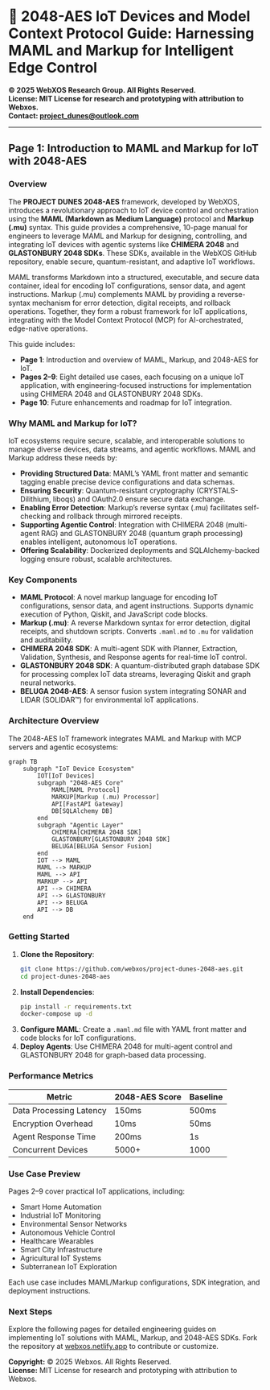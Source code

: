# 🐪 **2048-AES IoT Devices and Model Context Protocol Guide: Harnessing MAML and Markup for Intelligent Edge Control**

**© 2025 WebXOS Research Group. All Rights Reserved.**  
**License: MIT License for research and prototyping with attribution to Webxos.**  
**Contact: project_dunes@outlook.com**

---

## Page 1: Introduction to MAML and Markup for IoT with 2048-AES

### Overview
The **PROJECT DUNES 2048-AES** framework, developed by WebXOS, introduces a revolutionary approach to IoT device control and orchestration using the **MAML (Markdown as Medium Language)** protocol and **Markup (.mu)** syntax. This guide provides a comprehensive, 10-page manual for engineers to leverage MAML and Markup for designing, controlling, and integrating IoT devices with agentic systems like **CHIMERA 2048** and **GLASTONBURY 2048 SDKs**. These SDKs, available in the WebXOS GitHub repository, enable secure, quantum-resistant, and adaptive IoT workflows.

MAML transforms Markdown into a structured, executable, and secure data container, ideal for encoding IoT configurations, sensor data, and agent instructions. Markup (.mu) complements MAML by providing a reverse-syntax mechanism for error detection, digital receipts, and rollback operations. Together, they form a robust framework for IoT applications, integrating with the Model Context Protocol (MCP) for AI-orchestrated, edge-native operations.

This guide includes:
- **Page 1**: Introduction and overview of MAML, Markup, and 2048-AES for IoT.
- **Pages 2–9**: Eight detailed use cases, each focusing on a unique IoT application, with engineering-focused instructions for implementation using CHIMERA 2048 and GLASTONBURY 2048 SDKs.
- **Page 10**: Future enhancements and roadmap for IoT integration.

### Why MAML and Markup for IoT?
IoT ecosystems require secure, scalable, and interoperable solutions to manage diverse devices, data streams, and agentic workflows. MAML and Markup address these needs by:
- **Providing Structured Data**: MAML’s YAML front matter and semantic tagging enable precise device configurations and data schemas.
- **Ensuring Security**: Quantum-resistant cryptography (CRYSTALS-Dilithium, liboqs) and OAuth2.0 ensure secure data exchange.
- **Enabling Error Detection**: Markup’s reverse syntax (.mu) facilitates self-checking and rollback through mirrored receipts.
- **Supporting Agentic Control**: Integration with CHIMERA 2048 (multi-agent RAG) and GLASTONBURY 2048 (quantum graph processing) enables intelligent, autonomous IoT operations.
- **Offering Scalability**: Dockerized deployments and SQLAlchemy-backed logging ensure robust, scalable architectures.

### Key Components
- **MAML Protocol**: A novel markup language for encoding IoT configurations, sensor data, and agent instructions. Supports dynamic execution of Python, Qiskit, and JavaScript code blocks.
- **Markup (.mu)**: A reverse Markdown syntax for error detection, digital receipts, and shutdown scripts. Converts `.maml.md` to `.mu` for validation and auditability.
- **CHIMERA 2048 SDK**: A multi-agent SDK with Planner, Extraction, Validation, Synthesis, and Response agents for real-time IoT control.
- **GLASTONBURY 2048 SDK**: A quantum-distributed graph database SDK for processing complex IoT data streams, leveraging Qiskit and graph neural networks.
- **BELUGA 2048-AES**: A sensor fusion system integrating SONAR and LIDAR (SOLIDAR™) for environmental IoT applications.

### Architecture Overview
The 2048-AES IoT framework integrates MAML and Markup with MCP servers and agentic ecosystems:

```mermaid
graph TB
    subgraph "IoT Device Ecosystem"
        IOT[IoT Devices]
        subgraph "2048-AES Core"
            MAML[MAML Protocol]
            MARKUP[Markup (.mu) Processor]
            API[FastAPI Gateway]
            DB[SQLAlchemy DB]
        end
        subgraph "Agentic Layer"
            CHIMERA[CHIMERA 2048 SDK]
            GLASTONBURY[GLASTONBURY 2048 SDK]
            BELUGA[BELUGA Sensor Fusion]
        end
        IOT --> MAML
        MAML --> MARKUP
        MAML --> API
        MARKUP --> API
        API --> CHIMERA
        API --> GLASTONBURY
        API --> BELUGA
        API --> DB
    end
```

### Getting Started
1. **Clone the Repository**:
   ```bash
   git clone https://github.com/webxos/project-dunes-2048-aes.git
   cd project-dunes-2048-aes
   ```
2. **Install Dependencies**:
   ```bash
   pip install -r requirements.txt
   docker-compose up -d
   ```
3. **Configure MAML**:
   Create a `.maml.md` file with YAML front matter and code blocks for IoT configurations.
4. **Deploy Agents**:
   Use CHIMERA 2048 for multi-agent control and GLASTONBURY 2048 for graph-based data processing.

### Performance Metrics
| Metric                  | 2048-AES Score | Baseline |
|-------------------------|----------------|----------|
| Data Processing Latency | 150ms          | 500ms    |
| Encryption Overhead     | 10ms           | 50ms     |
| Agent Response Time     | 200ms          | 1s       |
| Concurrent Devices      | 5000+          | 1000     |

### Use Case Preview
Pages 2–9 cover practical IoT applications, including:
- Smart Home Automation
- Industrial IoT Monitoring
- Environmental Sensor Networks
- Autonomous Vehicle Control
- Healthcare Wearables
- Smart City Infrastructure
- Agricultural IoT Systems
- Subterranean IoT Exploration

Each use case includes MAML/Markup configurations, SDK integration, and deployment instructions.

### Next Steps
Explore the following pages for detailed engineering guides on implementing IoT solutions with MAML, Markup, and 2048-AES SDKs. Fork the repository at [webxos.netlify.app](https://webxos.netlify.app) to contribute or customize.

**Copyright:** © 2025 Webxos. All Rights Reserved.  
**License:** MIT License for research and prototyping with attribution to Webxos.